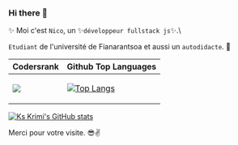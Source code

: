 ### Hi there 👋

 ✨ Moi c'est `Nico`, un ✨`développeur fullstack js`✨.\
 
`Etudiant` de l'université de Fianarantsoa et aussi un `autodidacte`. 🤩
<table>
 <thead>
   <tr>
     <th>Codersrank</th>
     <th>Github Top Languages</th>
   </tr>
 </thead>
 <tbody>
   <tr>
     <td> 
      <img src="https://cr-ss-service.azurewebsites.net/api/ScreenShot?widget=summary&show_icons=true&username=ks-krimi&badges=2&show-avatar=true&style=--header-bg-color:%231769aa90;--border-radius:4px" />
     </td>
     <td>
      
[![Top Langs](https://github-readme-stats.vercel.app/api/top-langs/?username=ks-krimi&layout=compact)](https://github.com/ks-krimi/github-readme-stats)

   </tr>
 </tbody>
</table

 [![Ks Krimi's GitHub stats](https://github-readme-stats.vercel.app/api?username=ks-krimi&theme=tokyonight)](https://github.com/ks-krimi/github-readme-stats)
 
Merci pour votre visite. 😎✌️
 
 
<!--
**ks-krimi/ks-krimi** is a ✨ _special_ ✨ repository because its `README.md` (this file) appears on your GitHub profile.

Here are some ideas to get you started:

- 🔭 I’m currently working on ...
- 🌱 I’m currently learning ...
- 👯 I’m looking to collaborate on ...
- 🤔 I’m looking for help with ...
- 💬 Ask me about ...
- 📫 How to reach me: ...
- 😄 Pronouns: ...
- ⚡ Fun fact: ...
-->
